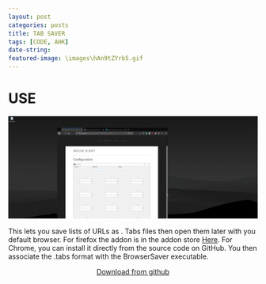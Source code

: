 ```yaml
---
layout: post
categories: posts
title: TAB SAVER
tags: [CODE, AHK]
date-string: 
featured-image: \images\hAn9tZYrb5.gif
---
```


<H1>USE</H1>
<img src="\images\hAn9tZYrb5.gif" alt="Example">
<p>
This lets you save lists of URLs as . Tabs files then open them later with you default browser. For firefox the addon is in the addon store <a href="https://addons.mozilla.org/en-US/firefox/addon/export-tabs-urls-to-tabs-files/?utm_source=addons.mozilla.org&utm_medium=referral&utm_content=search" target="_blank">Here</a>. For Chrome, you can install it directly from the source code on GitHub. You then associate the .tabs format with the BrowserSaver executable.
</p>

<center>
<p><a href="https://github.com/Zabakes/export-tabs-urls" target="_blank">Download from github</a></p>
</center>